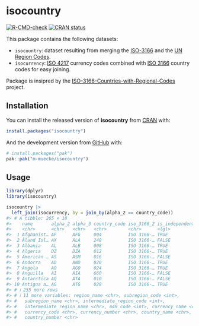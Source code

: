 
<!-- README.md is generated from README.Rmd. Please edit that file -->

# isocountry

<!-- badges: start -->

[![R-CMD-check](https://github.com/m-muecke/isocountry/actions/workflows/R-CMD-check.yaml/badge.svg)](https://github.com/m-muecke/isocountry/actions/workflows/R-CMD-check.yaml)
[![CRAN
status](https://www.r-pkg.org/badges/version/isocountry)](https://CRAN.R-project.org/package=isocountry)
<!-- badges: end -->

This package contains the following datasets:

- `isocountry`: dataset resulting from merging the
  [ISO-3166](https://en.wikipedia.org/wiki/ISO_3166-1) and the [UN
  Region Codes](https://unstats.un.org/unsd/methodology/m49/overview).
- `isocurrency`: [ISO 4217](https://www.iban.com/currency-codes)
  currency codes combined with [ISO
  3166](https://www.iban.com/country-codes) country codes for easy
  joining.

Package is insipred by the
[ISO-3166-Countries-with-Regional-Codes](https://github.com/lukes/ISO-3166-Countries-with-Regional-Codes)
project.

## Installation

You can install the released version of **isocountry** from
[CRAN](https://CRAN.R-project.org) with:

``` r
install.packages("isocountry")
```

And the development version from [GitHub](https://github.com/) with:

``` r
# install.packages("pak")
pak::pak("m-muecke/isocountry")
```

## Usage

``` r
library(dplyr)
library(isocountry)

isocountry |>
  left_join(isocurrency, by = join_by(alpha_2 == country_code))
#> # A tibble: 265 × 18
#>    name       alpha_2 alpha_3 country_code iso_3166_2 is_independent region_code
#>    <chr>      <chr>   <chr>   <chr>        <chr>      <lgl>                <int>
#>  1 Afghanist… AF      AFG     004          ISO 3166-… TRUE                   142
#>  2 Åland Isl… AX      ALA     248          ISO 3166-… FALSE                  150
#>  3 Albania    AL      ALB     008          ISO 3166-… TRUE                   150
#>  4 Algeria    DZ      DZA     012          ISO 3166-… TRUE                     2
#>  5 American … AS      ASM     016          ISO 3166-… FALSE                    9
#>  6 Andorra    AD      AND     020          ISO 3166-… TRUE                   150
#>  7 Angola     AO      AGO     024          ISO 3166-… TRUE                     2
#>  8 Anguilla   AI      AIA     660          ISO 3166-… FALSE                   19
#>  9 Antarctica AQ      ATA     010          ISO 3166-… FALSE                   NA
#> 10 Antigua a… AG      ATG     028          ISO 3166-… TRUE                    19
#> # ℹ 255 more rows
#> # ℹ 11 more variables: region_name <chr>, subregion_code <int>,
#> #   subregion_name <chr>, intermediate_region_code <int>,
#> #   intermediate_region_name <chr>, m49_code <int>, currency_name <chr>,
#> #   currency_code <chr>, currency_number <chr>, country_name <chr>,
#> #   country_number <chr>
```
